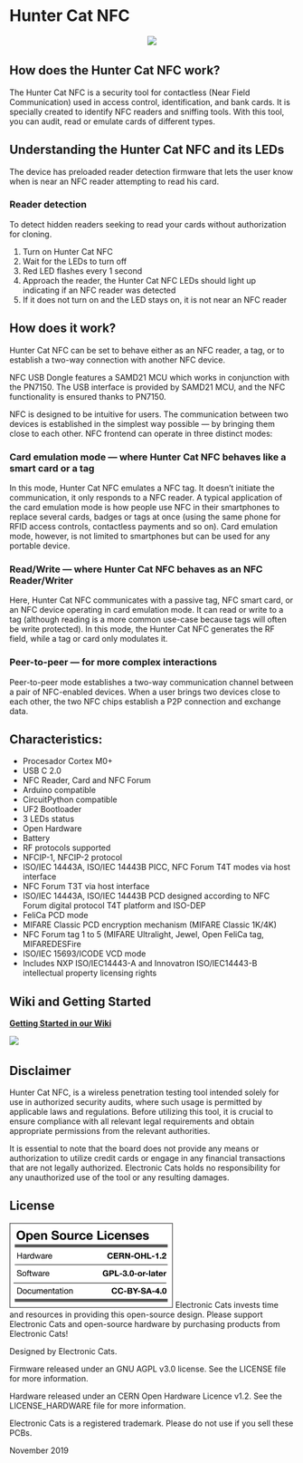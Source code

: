 # Hunter Cat NFC

<a href="https://electroniccats.com/store/hunter-cat-nfc/">
  <p align="center">
  <img src="https://electroniccats.com/wp-content/uploads/badge_store.png" height="104"  />
  </p>
</a>

## How does the Hunter Cat NFC work?

The Hunter Cat NFC is a security tool for contactless (Near Field Communication) used in access control, identification, and bank cards. It is specially created to identify NFC readers and sniffing tools. With this tool, you can audit, read or emulate cards of different types.

## Understanding the Hunter Cat NFC and its LEDs 

The device has preloaded reader detection firmware that lets the user know when is near an NFC reader attempting to read his card.

### Reader detection 

To detect hidden readers seeking to read your cards without authorization for cloning.

1. Turn on Hunter Cat NFC
2. Wait for the LEDs to turn off
3. Red LED flashes every 1 second
4. Approach the reader, the Hunter Cat NFC LEDs should light up indicating if an NFC reader was detected
5. If it does not turn on and the LED stays on, it is not near an NFC reader

## How does it work? 

Hunter Cat NFC can be set to behave either as an NFC reader, a tag, or to establish a two-way connection with another NFC device.

NFC USB Dongle features a SAMD21 MCU which works in conjunction with the PN7150. The USB interface is provided by SAMD21 MCU, and the NFC functionality is ensured thanks to PN7150.

NFC is designed to be intuitive for users. The communication between two devices is established in the simplest way possible — by bringing them close to each other. NFC frontend can operate in three distinct modes:

### Card emulation mode — where Hunter Cat NFC behaves like a smart card or a tag

In this mode, Hunter Cat NFC emulates a NFC tag. It doesn’t initiate the communication, it only responds to a NFC reader. A typical application of the card emulation mode is how people use NFC in their smartphones to replace several cards, badges or tags at once (using the same phone for RFID access controls, contactless payments and so on). Card emulation mode, however, is not limited to smartphones but can be used for any portable device.

### Read/Write — where Hunter Cat NFC behaves as an NFC Reader/Writer

Here, Hunter Cat NFC communicates with a passive tag, NFC smart card, or an NFC device operating in card emulation mode. It can read or write to a tag (although reading is a more common use-case because tags will often be write protected). In this mode, the Hunter Cat NFC generates the RF field, while a tag or card only modulates it.

### Peer-to-peer — for more complex interactions

Peer-to-peer mode establishes a two-way communication channel between a pair of NFC-enabled devices. When a user brings two devices close to each other, the two NFC chips establish a P2P connection and exchange data.

## Characteristics:
- Procesador Cortex M0+
- USB C 2.0
- NFC Reader, Card and NFC Forum
- Arduino compatible
- CircuitPython compatible
- UF2 Bootloader
- 3 LEDs status
- Open Hardware
- Battery
- RF protocols supported
- NFCIP-1, NFCIP-2 protocol 
- ISO/IEC 14443A, ISO/IEC 14443B PICC, NFC Forum T4T modes via host interface
- NFC Forum T3T via host interface
- ISO/IEC 14443A, ISO/IEC 14443B PCD designed according to NFC Forum digital protocol T4T platform and ISO-DEP 
- FeliCa PCD mode
- MIFARE Classic PCD encryption mechanism (MIFARE Classic 1K/4K)
- NFC Forum tag 1 to 5 (MIFARE Ultralight, Jewel, Open FeliCa tag, MIFAREDESFire
- ISO/IEC 15693/ICODE VCD mode 
- Includes NXP ISO/IEC14443-A and Innovatron ISO/IEC14443-B intellectual property licensing rights

##  Wiki and Getting Started
[**Getting Started in our Wiki**](https://github.com/ElectronicCats/HunterCatNFC/wiki)

<a href="https://github.com/ElectronicCats/HunterCatNFC/wiki">
  <img src="https://user-images.githubusercontent.com/107638696/216455658-128e4589-53a3-4a92-9ddd-d264ae84368a.jpg" height="400" />
</a>

## Disclaimer
Hunter Cat NFC, is a wireless penetration testing tool intended solely for use in authorized security audits, where such usage is permitted by applicable laws and regulations. Before utilizing this tool, it is crucial to ensure compliance with all relevant legal requirements and obtain appropriate permissions from the relevant authorities.

It is essential to note that the board does not provide any means or authorization to utilize credit cards or engage in any financial transactions that are not legally authorized. Electronic Cats holds no responsibility for any unauthorized use of the tool or any resulting damages.

## License
<a>
  <img src="https://github.com/ElectronicCats/AjoloteBoard/raw/master/OpenSourceLicense.png" height="150" />
</a>
Electronic Cats invests time and resources in providing this open-source design. Please support Electronic Cats and open-source hardware by purchasing products from Electronic Cats!

Designed by Electronic Cats.

Firmware released under an GNU AGPL v3.0 license. See the LICENSE file for more information.

Hardware released under an CERN Open Hardware Licence v1.2. See the LICENSE_HARDWARE file for more information.

Electronic Cats is a registered trademark. Please do not use if you sell these PCBs.

November 2019
